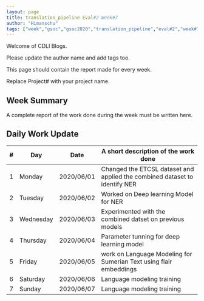 ```yaml
---
layout: page
title: translation_pipeline Eval#2 Week#7
author: "Himanschu"
tags: ["week","gsoc","gsoc2020","translation_pipeline","eval#2","week#7"]
---
```

Welcome of CDLI Blogs.

Please update the author name and add tags too. 

This page should contain the report made for every week.

Replace Project# with your project name.

## Week Summary

A complete report of the work done during the week must be written here. 


## Daily Work Update

|\#|Day|Date|A short description of the work done|  
|---	|---	|---	|---	|  
|1   	| Monday 	|   2020/06/01	|  Changed the ETCSL dataset and applied the combined dataset to identify NER |  
|2   	| Tuesday  	|   2020/06/02	|  Worked on Deep learning Model for NER 	|  
|3   	| Wednesday  	|  2020/06/03 	|  Experimented with the combined datset on previous models 	|  
|4   	| Thursday  	|   2020/06/04	|  Parameter tunning for deep learning model 	|  
|5   	| Friday  	|   2020/06/05	|  work on Language Modeling for Sumerian Text using flair embeddings 	|  
|6   	| Saturday  	|   2020/06/06	|  Language modeling training 	|  
|7   	| Sunday  	|   2020/06/07	|   Language modeling training 	|  
